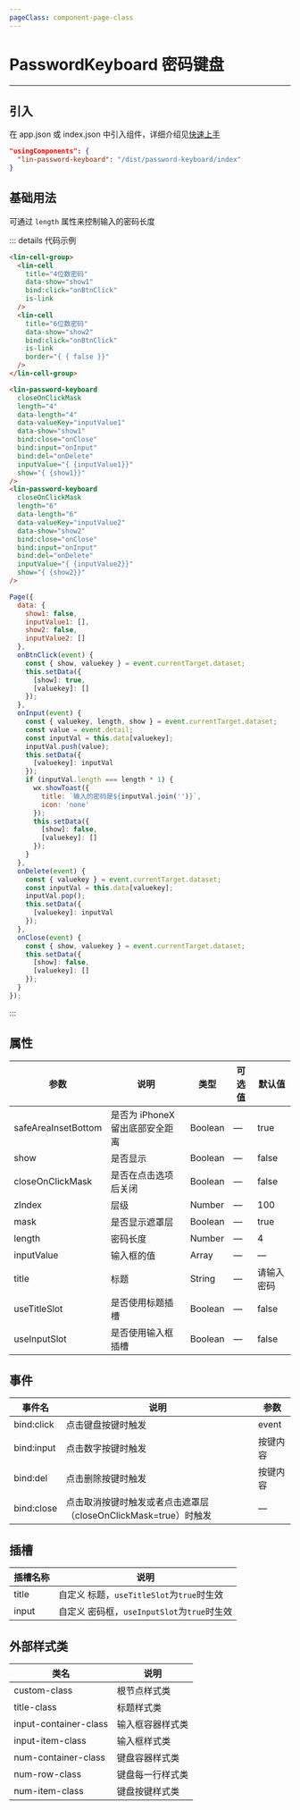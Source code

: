 ```yaml
---
pageClass: component-page-class
---
```


# PasswordKeyboard 密码键盘

---

<demo-image src='/componentImage/view/password-keyboard.png' />
 
## 引入

在 app.json 或 index.json 中引入组件，详细介绍见[快速上手](/guide/start.html)

```json
"usingComponents": {
  "lin-password-keyboard": "/dist/password-keyboard/index"
}
```

## 基础用法

可通过 `length` 属性来控制输入的密码长度

::: details 代码示例

```html
<lin-cell-group>
  <lin-cell
    title="4位数密码"
    data-show="show1"
    bind:click="onBtnClick"
    is-link
  />
  <lin-cell
    title="6位数密码"
    data-show="show2"
    bind:click="onBtnClick"
    is-link
    border="{ { false }}"
  />
</lin-cell-group>

<lin-password-keyboard
  closeOnClickMask
  length="4"
  data-length="4"
  data-valueKey="inputValue1"
  data-show="show1"
  bind:close="onClose"
  bind:input="onInput"
  bind:del="onDelete"
  inputValue="{ {inputValue1}}"
  show="{ {show1}}"
/>
<lin-password-keyboard
  closeOnClickMask
  length="6"
  data-length="6"
  data-valueKey="inputValue2"
  data-show="show2"
  bind:close="onClose"
  bind:input="onInput"
  bind:del="onDelete"
  inputValue="{ {inputValue2}}"
  show="{ {show2}}"
/>
```

```javascript
Page({
  data: {
    show1: false,
    inputValue1: [],
    show2: false,
    inputValue2: []
  },
  onBtnClick(event) {
    const { show, valuekey } = event.currentTarget.dataset;
    this.setData({
      [show]: true,
      [valuekey]: []
    });
  },
  onInput(event) {
    const { valuekey, length, show } = event.currentTarget.dataset;
    const value = event.detail;
    const inputVal = this.data[valuekey];
    inputVal.push(value);
    this.setData({
      [valuekey]: inputVal
    });
    if (inputVal.length === length * 1) {
      wx.showToast({
        title: `输入的密码是${inputVal.join('')}`,
        icon: 'none'
      });
      this.setData({
        [show]: false,
        [valuekey]: []
      });
    }
  },
  onDelete(event) {
    const { valuekey } = event.currentTarget.dataset;
    const inputVal = this.data[valuekey];
    inputVal.pop();
    this.setData({
      [valuekey]: inputVal
    });
  },
  onClose(event) {
    const { show, valuekey } = event.currentTarget.dataset;
    this.setData({
      [show]: false,
      [valuekey]: []
    });
  }
});
```

:::

## 属性

| 参数                | 说明                            | 类型    | 可选值 | 默认值     |
| ------------------- | ------------------------------- | ------- | ------ | ---------- |
| safeAreaInsetBottom | 是否为 iPhoneX 留出底部安全距离 | Boolean | —      | true       |
| show                | 是否显示                        | Boolean | —      | false      |
| closeOnClickMask    | 是否在点击选项后关闭            | Boolean | —      | false      |
| zIndex              | 层级                            | Number  | —      | 100        |
| mask                | 是否显示遮罩层                  | Boolean | —      | true       |
| length              | 密码长度                        | Number  | —      | 4          |
| inputValue          | 输入框的值                      | Array   | —      | —          |
| title               | 标题                            | String  | —      | 请输入密码 |
| useTitleSlot        | 是否使用标题插槽                | Boolean | —      | false      |
| useInputSlot        | 是否使用输入框插槽              | Boolean | —      | false      |

## 事件

| 事件名     | 说明                                                            | 参数     |
| ---------- | --------------------------------------------------------------- | -------- |
| bind:click | 点击键盘按键时触发                                              | event    |
| bind:input | 点击数字按键时触发                                              | 按键内容 |
| bind:del   | 点击删除按键时触发                                              | 按键内容 |
| bind:close | 点击取消按键时触发或者点击遮罩层（closeOnClickMask=true）时触发 | —        |

## 插槽

| 插槽名称 | 说明                                        |
| -------- | ------------------------------------------- |
| title    | 自定义 标题，`useTitleSlot`为`true`时生效   |
| input    | 自定义 密码框，`useInputSlot`为`true`时生效 |

## 外部样式类

| 类名                  | 说明             |
| --------------------- | ---------------- |
| custom-class          | 根节点样式类     |
| title-class           | 标题样式类       |
| input-container-class | 输入框容器样式类 |
| input-item-class      | 输入框样式类     |
| num-container-class   | 键盘容器样式类   |
| num-row-class         | 键盘每一行样式类 |
| num-item-class        | 键盘按键样式类   |
